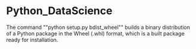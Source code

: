 # Python_DataScience

The command ""python setup.py bdist_wheel"" builds a binary distribution of a Python package in the Wheel (.whl) format, which is a built package ready for installation.